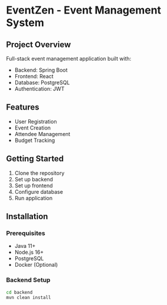 
# EventZen - Event Management System

## Project Overview
Full-stack event management application built with:
- Backend: Spring Boot
- Frontend: React
- Database: PostgreSQL
- Authentication: JWT

## Features
- User Registration
- Event Creation
- Attendee Management
- Budget Tracking

## Getting Started
1. Clone the repository
2. Set up backend
3. Set up frontend
4. Configure database
5. Run application

## Installation
### Prerequisites
- Java 11+
- Node.js 16+
- PostgreSQL
- Docker (Optional)

### Backend Setup
```bash
cd backend
mvn clean install
